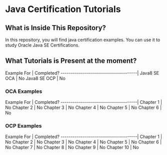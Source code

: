 # Java Certification Tutorials

## What is Inside This Repository?

In this repository, you will find java certification examples. You can use it to study Oracle
Java SE Certifications.

## What Tutorials is Present at the moment?

Example For          |   Completed?
--------------------------------------|
Java8 SE OCA         |   No
Java8 SE OCP         |   No


### OCA Examples

Example For          |   Completed?
--------------------------------------|
Chapter 1            |   No
Chapter 2            |   No
Chapter 3            |   No
Chapter 4            |   No
Chapter 5            |   No
Chapter 6            |   No

### OCP Examples

Example For          |   Completed?
--------------------------------------|
Chapter 1            |   No
Chapter 2            |   No
Chapter 3            |   No
Chapter 4            |   No
Chapter 5            |   No
Chapter 6            |   No
Chapter 7            |   No
Chapter 8            |   No
Chapter 9            |   No
Chapter 10           |   No


